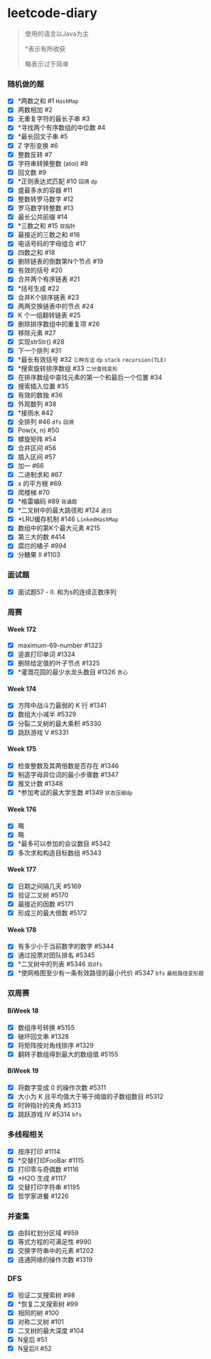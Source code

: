 # leetcode-diary

> 使用的语言以Java为主
>
> *表示有所收获
>
> 略表示过于简单

### 随机做的题

- [x] *两数之和 #1 `HashMap`
- [x] 两数相加 #2
- [x] 无重复字符的最长子串 #3    
- [x] *寻找两个有序数组的中位数 #4
- [x] *最长回文子串 #5
- [x] Z 字形变换 #6
- [x] 整数反转 #7
- [x] 字符串转换整数 (atoi) #8   
- [x] 回文数 #9 
- [x] *正则表达式匹配 #10 `回溯` `dp`
- [x] 盛最多水的容器 #11
- [x] 整数转罗马数字 #12
- [x] 罗马数字转整数 #13
- [x] 最长公共前缀 #14
- [x] *三数之和 #15 `双指针`
- [x] 最接近的三数之和 #16
- [x] 电话号码的字母组合 #17
- [x] 四数之和 #18
- [x] 删除链表的倒数第N个节点 #19
- [x] 有效的括号 #20
- [x] 合并两个有序链表 #21
- [x] *括号生成 #22
- [x] 合并K个排序链表 #23
- [x] 两两交换链表中的节点 #24
- [x] K 个一组翻转链表 #25
- [x] 删除排序数组中的重复项 #26
- [x] 移除元素 #27
- [x] 实现strStr() #28
- [x] 下一个排列 #31
- [x] *最长有效括号 #32 `三种方法` `dp` `stack` `recursion(TLE)`
- [x] *搜索旋转排序数组 #33 `二分查找变形`
- [x] 在排序数组中查找元素的第一个和最后一个位置 #34
- [x] 搜索插入位置 #35
- [x] 有效的数独 #36
- [x] 外观数列 #38
- [x] *接雨水 #42
- [x] 全排列 #46 `dfs` `回溯`
- [x] Pow(x, n) #50
- [x] 螺旋矩阵 #54
- [x] 合并区间 #56
- [x] 插入区间 #57
- [x] 加一 #66
- [x] 二进制求和 #67
- [x] x 的平方根 #69
- [x] 爬楼梯 #70
- [x] *格雷编码 #89 `背诵题`
- [x] *二叉树中的最大路径和 #124 `递归`
- [x] *LRU缓存机制 #146 `LinkedHashMap`
- [x] 数组中的第K个最大元素 #215
- [x] 第三大的数 #414
- [x] 腐烂的橘子 #994
- [x] 分糖果 II #1103

### 面试题
- [x] 面试题57 - II. 和为s的连续正数序列

### 周赛
#### Week 172

- [x] maximum-69-number #1323
- [x] 竖直打印单词 #1324
- [x] 删除给定值的叶子节点 #1325    
- [x] *灌溉花园的最少水龙头数目 #1326 `贪心`

#### Week 174

- [x] 方阵中战斗力最弱的 K 行 #1341
- [x] 数组大小减半 #5329
- [x] 分裂二叉树的最大乘积 #5330    
- [x] 跳跃游戏 V #5331

#### Week 175

- [x] 检查整数及其两倍数是否存在 #1346
- [x] 制造字母异位词的最小步骤数 #1347
- [x] 推文计数 #1348    
- [x] *参加考试的最大学生数 #1349 `状态压缩dp`

#### Week 176

- [x] 略
- [x] 略
- [x] *最多可以参加的会议数目 #5342    
- [x] 多次求和构造目标数组 #5343

#### Week 177

- [x] 日期之间隔几天 #5169 
- [x] 验证二叉树 #5170 
- [x] 最接近的因数 #5171
- [x] 形成三的最大倍数 #5172

#### Week 178

- [x] 有多少小于当前数字的数字 #5344
- [x] 通过投票对团队排名 #5345
- [x] *二叉树中的列表 #5346 `双dfs`
- [x] *使网格图至少有一条有效路径的最小代价 #5347 `bfs` `最短路径变形题`

### 双周赛
#### BiWeek 18

- [x] 数组序号转换 #5155
- [x] 破坏回文串 #1328
- [x] 将矩阵按对角线排序 #1329
- [x] 翻转子数组得到最大的数组值 #5155

#### BiWeek 19

- [x] 将数字变成 0 的操作次数 #5311
- [x] 大小为 K 且平均值大于等于阈值的子数组数目 #5312
- [x] 时钟指针的夹角 #5313
- [x] 跳跃游戏 IV #5314 `bfs`

### 多线程相关
- [x] 按序打印 #1114
- [x] *交替打印FooBar #1115 
- [x] 打印零与奇偶数 #1116
- [x] *H2O 生成 #1117  
- [x] 交替打印字符串 #1195
- [x] 哲学家进餐 #1226

### 并查集
- [x] 由斜杠划分区域 #959	
- [x] 等式方程的可满足性 #990	
- [x] 交换字符串中的元素 #1202	
- [x] 连通网络的操作次数 #1319	

### DFS
- [x] 验证二叉搜索树 #98
- [x] *恢复二叉搜索树 #99
- [x] 相同的树 #100
- [x] 对称二叉树 #101
- [x] 二叉树的最大深度 #104
- [x] N皇后 #51
- [x] N皇后II #52
